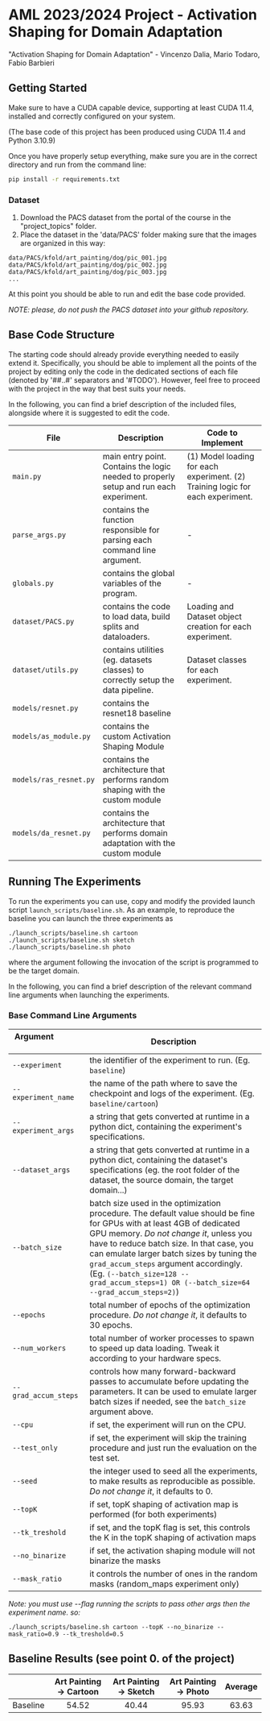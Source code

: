 # AML 2023/2024 Project - Activation Shaping for Domain Adaptation
"Activation Shaping for Domain Adaptation" - Vincenzo Dalia, Mario Todaro, Fabio Barbieri

## Getting Started
Make sure to have a CUDA capable device, supporting at least CUDA 11.4, installed and correctly configured on your system. 

(The base code of this project has been produced using CUDA 11.4 and Python 3.10.9)

Once you have properly setup everything, make sure you are in the correct directory and run from the command line:
```bash
pip install -r requirements.txt
```

### Dataset
1. Download the PACS dataset from the portal of the course in the "project_topics" folder.
2. Place the dataset in the 'data/PACS' folder making sure that the images are organized in this way:
```
data/PACS/kfold/art_painting/dog/pic_001.jpg
data/PACS/kfold/art_painting/dog/pic_002.jpg
data/PACS/kfold/art_painting/dog/pic_003.jpg
...
```

At this point you should be able to run and edit the base code provided.

*NOTE: please, do not push the PACS dataset into your github repository.*

## Base Code Structure
The starting code should already provide everything needed to easily extend it. Specifically, you should be able to implement all the points of the project by 
editing only the code in the dedicated sections of each file (denoted by '##..#' separators and '#TODO'). However, feel free to proceed with the project in the way that best suits your needs.

In the following, you can find a brief description of the included files, alongside where it is suggested to edit the code.

| File | Description | Code to Implement |
| ---- | ----------- | ----------------- |
| `main.py` | main entry point. Contains the logic needed to properly setup and run each experiment. | (1) Model loading for each experiment. (2) Training logic for each experiment. |
| `parse_args.py` | contains the function responsible for parsing each command line argument. | - |
| `globals.py` | contains the global variables of the program. | - |
| `dataset/PACS.py` | contains the code to load data, build splits and dataloaders. | Loading and Dataset object creation for each experiment. |
| `dataset/utils.py` | contains utilities (eg. datasets classes) to correctly setup the data pipeline. | Dataset classes for each experiment. |
| `models/resnet.py` | contains the resnet18 baseline |
| `models/as_module.py` | contains the custom Activation Shaping Module |
| `models/ras_resnet.py` | contains the architecture that performs random shaping with the custom module |
| `models/da_resnet.py` | contains the architecture that performs domain adaptation with the custom module |

## Running The Experiments
To run the experiments you can use, copy and modify the provided launch script `launch_scripts/baseline.sh`.
As an example, to reproduce the baseline you can launch the three experiments as
```
./launch_scripts/baseline.sh cartoon
./launch_scripts/baseline.sh sketch
./launch_scripts/baseline.sh photo
```
where the argument following the invocation of the script is programmed to be the target domain.

In the following, you can find a brief description of the relevant command line arguments when launching the experiments.

### Base Command Line Arguments
| Argument &nbsp; &nbsp; &nbsp; &nbsp; &nbsp; &nbsp; &nbsp; &nbsp; &nbsp; &nbsp; &nbsp; &nbsp; &nbsp; &nbsp; &nbsp; &nbsp; &nbsp;&nbsp; &nbsp;  | Description |
| -------- | ----------- |
| `--experiment` | the identifier of the experiment to run. (Eg. `baseline`) |
| `--experiment_name` | the name of the path where to save the checkpoint and logs of the experiment. (Eg. `baseline/cartoon`) |
| `--experiment_args` | a string that gets converted at runtime in a python dict, containing the experiment's specifications. |
| `--dataset_args` | a string that gets converted at runtime in a python dict, containing the dataset's specifications (eg. the root folder of the dataset, the source domain, the target domain...) |
| `--batch_size` | batch size used in the optimization procedure. The default value should be fine for GPUs with at least 4GB of dedicated GPU memory. *Do not change it*, unless you have to reduce batch size. In that case, you can emulate larger batch sizes by tuning the `grad_accum_steps` argument accordingly. (Eg. `(--batch_size=128 --grad_accum_steps=1) OR (--batch_size=64 --grad_accum_steps=2)`) |
| `--epochs` | total number of epochs of the optimization procedure. *Do not change it*, it defaults to 30 epochs. |
| `--num_workers` | total number of worker processes to spawn to speed up data loading. Tweak it according to your hardware specs. |
| `--grad_accum_steps` | controls how many forward-backward passes to accumulate before updating the parameters. It can be used to emulate larger batch sizes if needed, see the `batch_size` argument above. |
| `--cpu` | if set, the experiment will run on the CPU. |
| `--test_only` | if set, the experiment will skip the training procedure and just run the evaluation on the test set. |
| `--seed` | the integer used to seed all the experiments, to make results as reproducible as possible. *Do not change it*, it defaults to 0. |
| `--topK` | if set, topK shaping of activation map is performed (for both experiments) |
| `--tk_treshold` | if set, and the topK flag is set, this controls the K in the topK shaping of activation maps |
| `--no_binarize` | if set, the activation shaping module will not binarize the masks |
| `--mask_ratio` | it controls the number of ones in the random masks (random_maps experiment only) |

*Note: you must use --flag running the scripts to pass other args then the experiment name. so:*
```
./launch_scripts/baseline.sh cartoon --topK --no_binarize --mask_ratio=0.9 --tk_treshold=0.5
```

## Baseline Results (see point 0. of the project)
|          | Art Painting &#8594; Cartoon | Art Painting &#8594; Sketch | Art Painting &#8594; Photo | Average |
| :------: | :--------------------------: | :-------------------------: | :------------------------: | :-----: |
| Baseline |            54.52             |             40.44           |            95.93           |  63.63  |
